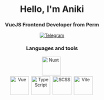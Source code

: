 <div id="header" align="center">
  <h1>Hello, I'm Aniki</h1>
  <h3>VueJS Frontend Developer from Perm</h3>
<div id="socials" align="center">
  <a href="https://t.me/yoursAniki">
    <img src="https://img.shields.io/badge/Telegram-blue?style=for-the-badge&logo=telegram&logoColor=white" alt="Telegram"/>
  </a>
</div>

<h3>Languages and tools</h3>

<img src="https://cdn.jsdelivr.net/gh/devicons/devicon@latest/icons/nuxtjs/nuxtjs-original-wordmark.svg" title="Nuxt" width="60" height="60"/>&nbsp;  
<img src="https://cdn.jsdelivr.net/gh/devicons/devicon@latest/icons/vuejs/vuejs-original.svg" title="Vue" width="60" height="60"/>&nbsp;
<img src="https://cdn.jsdelivr.net/gh/devicons/devicon@latest/icons/typescript/typescript-original.svg" title="TypeScript" width="60" height="60"/>&nbsp;
<img src="https://cdn.jsdelivr.net/gh/devicons/devicon@latest/icons/sass/sass-original.svg" title="SCSS" width="60" height="60"/>&nbsp;
<img src="https://cdn.jsdelivr.net/gh/devicons/devicon@latest/icons/vitejs/vitejs-original.svg" title="Vite" width="60" height="60"/>&nbsp;
